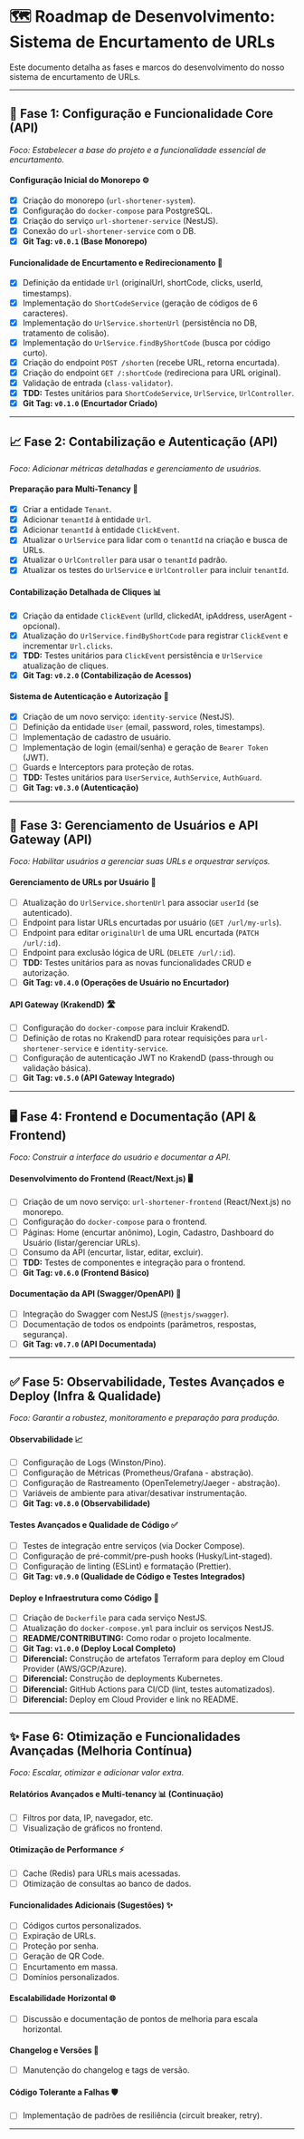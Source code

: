 # 🗺️ Roadmap de Desenvolvimento: Sistema de Encurtamento de URLs

Este documento detalha as fases e marcos do desenvolvimento do nosso sistema de encurtamento de URLs.

---

## 🚀 **Fase 1: Configuração e Funcionalidade Core (API)**
*Foco: Estabelecer a base do projeto e a funcionalidade essencial de encurtamento.*

#### **Configuração Inicial do Monorepo** ⚙️
- [x] Criação do monorepo (`url-shortener-system`).
- [x] Configuração do `docker-compose` para PostgreSQL.
- [x] Criação do serviço `url-shortener-service` (NestJS).
- [x] Conexão do `url-shortener-service` com o DB.
- [x] **Git Tag: `v0.0.1` (Base Monorepo)**

#### **Funcionalidade de Encurtamento e Redirecionamento** 🔗
- [x] Definição da entidade `Url` (originalUrl, shortCode, clicks, userId, timestamps).
- [x] Implementação do `ShortCodeService` (geração de códigos de 6 caracteres).
- [x] Implementação do `UrlService.shortenUrl` (persistência no DB, tratamento de colisão).
- [x] Implementação do `UrlService.findByShortCode` (busca por código curto).
- [x] Criação do endpoint `POST /shorten` (recebe URL, retorna encurtada).
- [x] Criação do endpoint `GET /:shortCode` (redireciona para URL original).
- [x] Validação de entrada (`class-validator`).
- [x] **TDD:** Testes unitários para `ShortCodeService`, `UrlService`, `UrlController`.
- [x] **Git Tag: `v0.1.0` (Encurtador Criado)**

---

## 📈 **Fase 2: Contabilização e Autenticação (API)**
*Foco: Adicionar métricas detalhadas e gerenciamento de usuários.*

#### **Preparação para Multi-Tenancy** 🏢
- [x] Criar a entidade `Tenant`.
- [x] Adicionar `tenantId` à entidade `Url`.
- [x] Adicionar `tenantId` à entidade `ClickEvent`.
- [x] Atualizar o `UrlService` para lidar com o `tenantId` na criação e busca de URLs.
- [x] Atualizar o `UrlController` para usar o `tenantId` padrão.
- [x] Atualizar os testes do `UrlService` e `UrlController` para incluir `tenantId`.

#### **Contabilização Detalhada de Cliques** 📊
- [x] Criação da entidade `ClickEvent` (urlId, clickedAt, ipAddress, userAgent - opcional).
- [x] Atualização do `UrlService.findByShortCode` para registrar `ClickEvent` e incrementar `Url.clicks`.
- [x] **TDD:** Testes unitários para `ClickEvent` persistência e `UrlService` atualização de cliques.
- [x] **Git Tag: `v0.2.0` (Contabilização de Acessos)**

#### **Sistema de Autenticação e Autorização** 🔐
- [x] Criação de um novo serviço: `identity-service` (NestJS).
- [ ] Definição da entidade `User` (email, password, roles, timestamps).
- [ ] Implementação de cadastro de usuário.
- [ ] Implementação de login (email/senha) e geração de `Bearer Token` (JWT).
- [ ] Guards e Interceptors para proteção de rotas.
- [ ] **TDD:** Testes unitários para `UserService`, `AuthService`, `AuthGuard`.
- [ ] **Git Tag: `v0.3.0` (Autenticação)**

---

## 📝 **Fase 3: Gerenciamento de Usuários e API Gateway (API)**
*Foco: Habilitar usuários a gerenciar suas URLs e orquestrar serviços.*

#### **Gerenciamento de URLs por Usuário** 📝
- [ ] Atualização do `UrlService.shortenUrl` para associar `userId` (se autenticado).
- [ ] Endpoint para listar URLs encurtadas por usuário (`GET /url/my-urls`).
- [ ] Endpoint para editar `originalUrl` de uma URL encurtada (`PATCH /url/:id`).
- [ ] Endpoint para exclusão lógica de URL (`DELETE /url/:id`).
- [ ] **TDD:** Testes unitários para as novas funcionalidades CRUD e autorização.
- [ ] **Git Tag: `v0.4.0` (Operações de Usuário no Encurtador)**

#### **API Gateway (KrakendD)** 🛣️
- [ ] Configuração do `docker-compose` para incluir KrakendD.
- [ ] Definição de rotas no KrakendD para rotear requisições para `url-shortener-service` e `identity-service`.
- [ ] Configuração de autenticação JWT no KrakendD (pass-through ou validação básica).
- [ ] **Git Tag: `v0.5.0` (API Gateway Integrado)**

---

## 🖥️ **Fase 4: Frontend e Documentação (API & Frontend)**
*Foco: Construir a interface do usuário e documentar a API.*

#### **Desenvolvimento do Frontend (React/Next.js)** 🖥️
- [ ] Criação de um novo serviço: `url-shortener-frontend` (React/Next.js) no monorepo.
- [ ] Configuração do `docker-compose` para o frontend.
- [ ] Páginas: Home (encurtar anônimo), Login, Cadastro, Dashboard do Usuário (listar/gerenciar URLs).
- [ ] Consumo da API (encurtar, listar, editar, excluir).
- [ ] **TDD:** Testes de componentes e integração para o frontend.
- [ ] **Git Tag: `v0.6.0` (Frontend Básico)**

#### **Documentação da API (Swagger/OpenAPI)** 📄
- [ ] Integração do Swagger com NestJS (`@nestjs/swagger`).
- [ ] Documentação de todos os endpoints (parâmetros, respostas, segurança).
- [ ] **Git Tag: `v0.7.0` (API Documentada)**

---

## ✅ **Fase 5: Observabilidade, Testes Avançados e Deploy (Infra & Qualidade)**
*Foco: Garantir a robustez, monitoramento e preparação para produção.*

#### **Observabilidade** 📈
- [ ] Configuração de Logs (Winston/Pino).
- [ ] Configuração de Métricas (Prometheus/Grafana - abstração).
- [ ] Configuração de Rastreamento (OpenTelemetry/Jaeger - abstração).
- [ ] Variáveis de ambiente para ativar/desativar instrumentação.
- [ ] **Git Tag: `v0.8.0` (Observabilidade)**

#### **Testes Avançados e Qualidade de Código** ✅
- [ ] Testes de integração entre serviços (via Docker Compose).
- [ ] Configuração de pré-commit/pre-push hooks (Husky/Lint-staged).
- [ ] Configuração de linting (ESLint) e formatação (Prettier).
- [ ] **Git Tag: `v0.9.0` (Qualidade de Código e Testes Integrados)**

#### **Deploy e Infraestrutura como Código** 🚀
- [ ] Criação de `Dockerfile` para cada serviço NestJS.
- [ ] Atualização do `docker-compose.yml` para incluir os serviços NestJS.
- [ ] **README/CONTRIBUTING:** Como rodar o projeto localmente.
- [ ] **Git Tag: `v1.0.0` (Deploy Local Completo)**
- [ ] **Diferencial:** Construção de artefatos Terraform para deploy em Cloud Provider (AWS/GCP/Azure).
- [ ] **Diferencial:** Construção de deployments Kubernetes.
- [ ] **Diferencial:** GitHub Actions para CI/CD (lint, testes automatizados).
- [ ] **Diferencial:** Deploy em Cloud Provider e link no README.

---

## ✨ **Fase 6: Otimização e Funcionalidades Avançadas (Melhoria Contínua)**
*Foco: Escalar, otimizar e adicionar valor extra.*

#### **Relatórios Avançados e Multi-tenancy** 📊 (Continuação)
- [ ] Filtros por data, IP, navegador, etc.
- [ ] Visualização de gráficos no frontend.

#### **Otimização de Performance** ⚡
- [ ] Cache (Redis) para URLs mais acessadas.
- [ ] Otimização de consultas ao banco de dados.

#### **Funcionalidades Adicionais (Sugestões)** ✨
- [ ] Códigos curtos personalizados.
- [ ] Expiração de URLs.
- [ ] Proteção por senha.
- [ ] Geração de QR Code.
- [ ] Encurtamento em massa.
- [ ] Domínios personalizados.

#### **Escalabilidade Horizontal** 🌐
- [ ] Discussão e documentação de pontos de melhoria para escala horizontal.

#### **Changelog e Versões** 📝
- [ ] Manutenção do changelog e tags de versão.

#### **Código Tolerante a Falhas** 🛡️
- [ ] Implementação de padrões de resiliência (circuit breaker, retry).

---
